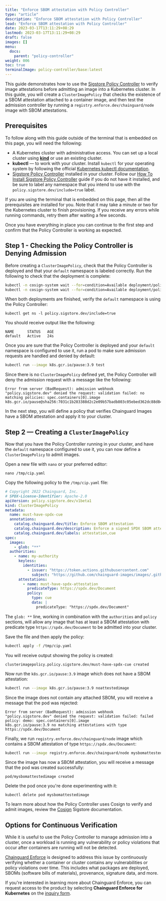 ```yaml
---
title: "Enforce SBOM attestation with Policy Controller"
type: "article"
description: "Enforce SBOM attestation with Policy Controller"
lead: "Enforce SBOM attestation with Policy Controller"
date: 2023-03-17T13:11:29+08:29
lastmod: 2023-03-17T13:11:29+08:29
draft: false
images: []
menu:
  docs:
    parent: "policy-controller"
weight: 006
toc: true
terminalImage: policy-controller/base:latest
---
```


This guide demonstrates how to use the [Sigstore Policy Controller](https://docs.sigstore.dev/policy-controller/overview/) to verify image attestations before admitting an image into a Kubernetes cluster. In this guide, you will create a `ClusterImagePolicy` that checks the existence of a SBOM attestation attached to a container image, and then test the admission controller by running a `registry.enforce.dev/chainguard/node` image with SBOM attestations.

## Prerequisites

To follow along with this guide outside of the terminal that is embedded on this page, you will need the following:

* A Kubernetes cluster with administrative access. You can set up a local cluster using [**kind**](https://kind.sigs.k8s.io/docs/user/quick-start/#installation) or use an existing cluster.
* **kubectl** — to work with your cluster. Install `kubectl` for your operating system by following the official [Kubernetes kubectl documentation](https://kubernetes.io/docs/tasks/tools/#kubectl).
* [Sigstore Policy Controller](https://docs.sigstore.dev/policy-controller/overview/) installed in your cluster. Follow our [How To Install Sigstore Policy Controller](https://edu.chainguard.dev/open-source/sigstore/policy-controller/how-to-install-policy-controller/) guide if you do not have it installed, and be sure to label any namespace that you intend to use with the `policy.sigstore.dev/include=true` label.

If you are using the terminal that is embedded on this page, then all the prerequisites are installed for you. Note that it may take a minute or two for the Kubernetes cluster to finish provisioning. If you receive any errors while running commands, retry them after waiting a few seconds.

Once you have everything in place you can continue to the first step and confirm that the Policy Controller is working as expected.

## Step 1 - Checking the Policy Controller is Denying Admission

Before creating a `ClusterImagePolicy`, check that the Policy Controller is deployed and that your `default` namespace is labeled correctly. Run the following to check that the deployment is complete:

```bash
kubectl -n cosign-system wait --for=condition=Available deployment/policy-controller-webhook && \
kubectl -n cosign-system wait --for=condition=Available deployment/policy-controller-policy-webhook
```

When both deployments are finished, verify the `default` namespace is using the Policy Controller:

```
kubectl get ns -l policy.sigstore.dev/include=true
```

You should receive output like the following:

```
NAME      STATUS   AGE
default   Active   24s
```

Once you are sure that the Policy Controller is deployed and your `default` namespace is configured to use it, run a pod to make sure admission requests are handled and denied by default:

```bash
kubectl run --image k8s.gcr.io/pause:3.9 test
```

Since there is no `ClusterImagePolicy` defined yet, the Policy Controller will deny the admission request with a message like the following:

```
Error from server (BadRequest): admission webhook "policy.sigstore.dev" denied the request: validation failed: no matching policies: spec.containers[0].image
k8s.gcr.io/pause@sha256:7031c1b283388d2c2e09b57badb803c05ebed362dc88d84b480cc47f72a21097
```

In the next step, you will define a policy that verifies Chainguard Images have a SBOM attestation and apply it to your cluster.

## Step 2 — Creating a `ClusterImagePolicy`

Now that you have the Policy Controller running in your cluster, and have the `default` namespace configured to use it, you can now define a `ClusterImagePolicy` to admit images.

Open a new file with `nano` or your preferred editor:

```shell
nano /tmp/cip.yaml
```

Copy the following policy to the `/tmp/cip.yaml` file:

```yaml
# Copyright 2022 Chainguard, Inc.
# SPDX-License-Identifier: Apache-2.0
apiVersion: policy.sigstore.dev/v1beta1
kind: ClusterImagePolicy
metadata:
  name: must-have-spdx-cue
  annotations:
    catalog.chainguard.dev/title: Enforce SBOM attestation
    catalog.chainguard.dev/description: Enforce a signed SPDX SBOM attestation from a custom key
    catalog.chainguard.dev/labels: attestation,cue
spec:
  images:
    - glob: "**"
  authorities:
    - name: my-authority
      keyless:
        identities:
          - issuer: "https://token.actions.githubusercontent.com"
            subject: "https://github.com/chainguard-images/images/.github/workflows/release.yaml@refs/heads/main"
      attestations:
        - name: must-have-spdx-attestation
          predicateType: https://spdx.dev/Document
          policy:
            type: cue
            data: |
              predicateType: "https://spdx.dev/Document"
```

The `glob: **` line, working in combination with the `authorities` and `policy` sections, will allow any image that has at least a SBOM attestation with predicate type `https://spdx.dev/Document` to be admitted into your cluster.

Save the file and then apply the policy:

```bash
kubectl apply -f /tmp/cip.yaml
```

You will receive output showing the policy is created:

```
clusterimagepolicy.policy.sigstore.dev/must-have-spdx-cue created
```

Now run the `k8s.gcr.io/pause:3.9` image which does not have a SBOM attestation:


```bash
kubectl run --image k8s.gcr.io/pause:3.9 noattestedimage
```

Since the image does not contain any attached SBOM, you will receive a message that the pod was rejected:

```
Error from server (BadRequest): admission webhook "policy.sigstore.dev" denied the request: validation failed: failed policy: demo: spec.containers[0].image
k8s.gcr.io/pause:3.9 no matching attestations with type https://spdx.dev/Document
```

Finally, we run `registry.enforce.dev/chainguard/node` image which contains a SBOM attestation of type `https://spdx.dev/Document`:

```bash
kubectl run --image registry.enforce.dev/chainguard/node mysbomattestedimage
```

Since the image has now a SBOM attestation, you will receive a message that the pod was created successfully:

```
pod/mysbomattestedimage created
```

Delete the pod once you're done experimenting with it:

```
kubectl delete pod mysbomattestedimage
```

To learn more about how the Policy Controller uses Cosign to verify and admit images, review the [Cosign](https://docs.sigstore.dev/cosign/overview/) Sigstore documentation.

## Options for Continuous Verification

While it is useful to use the Policy Controller to manage admission into a cluster, once a workload is running any vulnerability or policy violations that occur after containers are running will not be detected.

[Chainguard Enforce](/chainguard/chainguard-enforce/chainguard-enforce-kubernetes/understanding-continuous-verification/) is designed to address this issue by continuously verifying whether a container or cluster contains any vulnerabilities or policy violations over time. This includes what packages are deployed, SBOMs (software bills of materials), provenance, signature data, and more.

If you're interested in learning more about Chainguard Enforce, you can request access to the product by selecting **Chainguard Enforce for Kubernetes** on the [inquiry form](https://www.chainguard.dev/get-demo?utm_source=docs).